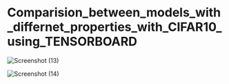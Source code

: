 # Comparision_between_models_with_differnet_properties_with_CIFAR10_using_TENSORBOARD

![Screenshot (13)](https://user-images.githubusercontent.com/69727541/174575792-cef3a63e-df54-46bc-96a0-0772c755425e.png)

![Screenshot (14)](https://user-images.githubusercontent.com/69727541/174575822-6dc7e11f-ebbc-472f-ab46-85df0e312c42.png)
